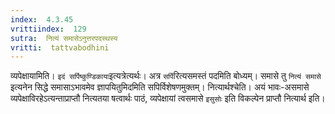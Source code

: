 ```yaml
---
index:  4.3.45
vrittiindex:  129
sutra:  नित्यं समासेऽनुत्तरपदस्थस्य
vritti:  tattvabodhini 
---
```


व्यपेक्षायामिति। `इदं सर्पिष्कुण्डिकाया`इत्यत्रेत्यर्थः। अत्र `सर्पि`रित्यसमस्तं पदमिति बोध्यम्। समासे तु `नित्यं समासे` इत्यनेन सिद्धे समासाऽभावमेव ज्ञापयितुमिदमिति सपिर्विशेषणमुक्तम्। नित्यार्थश्चेति। अयं भावः-असमासे व्यपेक्षाविरहेऽत्यन्ताप्राप्तौ नित्यतया षत्वार्थः पाठं, व्यपेक्षायां त्वसमासे `इसुसोः` इति विकल्पेन प्राप्तौ नित्यार्थ इति।

